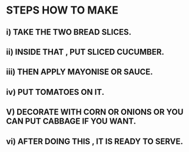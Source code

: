 # STEPS HOW TO MAKE
 ## i) TAKE THE TWO BREAD SLICES.
 ##  ii) INSIDE THAT , PUT SLICED CUCUMBER.
 ##   iii) THEN APPLY MAYONISE OR SAUCE.
 ##  iv) PUT TOMATOES ON IT.
 ## V) DECORATE WITH CORN OR ONIONS OR YOU CAN PUT CABBAGE IF YOU WANT.
 ##  vi) AFTER DOING THIS , IT IS READY TO SERVE. 
